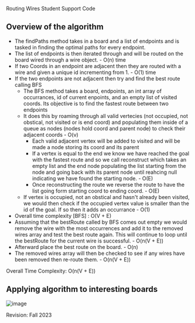 Routing Wires Student Support Code

## Overview of the algorithm

* The findPaths method takes in a board and a list of endpoints and is tasked in finding the optimal paths for every endpoint.
* The list of endpoints is then iterated through and will be routed on the board wired through a wire object. - O(n) time
* If two Coords in an endpoint are adjacent then they are routed with a wire and given a unique id incrementing from 1. - O(1) time
* If the two endpoints are not adjacent then try and find the best route calling BFS
  * The BFS method takes a board, endpoints, an int array of occurrances, id of current enpoints, and an empty list of visited coords. Its objective is to find the fastest route between two endpoints
  * It does this by roaming through all valid vertecies (not occupied, not obstical, not visited or is end coord) and populating them inside of a queue as nodes (nodes hold coord and parent node) to check their adjacent coords - O(v)
    * Each valid adjacent vertex will be added to visited and will be made a node storing its coord and its parent 
    * If a vertex is equal to the end we know we have reached the goal with the fastest route and so we call reconstruct which takes an empty list and the end node populating the list starting from the node and going back with its parent node until reahcing null indicating we have found the starting node. - O(E)
    * Once reconstructing the route we reverse the route to have the list going form starting coord to ending coord. - O(E)
  * If vertex is occupied, not an obstical and hasn't already been visited, we would then check if the occupied vertex value is smaller than the id of the goal. If so then it adds an occurrance - O(1)
* Overall time complexity [BFS] : O(V + E)
* Assuming that the bestRoute called by BFS comes out empty we would remove the wire with the most occurrences and add it to the removed wires array and test the best route again. This will continue to loop until the bestRoute for the current wire is successful. - O(n(V + E))
* Afterward place the best route on the board. - O(n)
* The removed wires array will then be checked to see if any wires have been removed then re-route them. - O(n(V + E))

Overall Time Complexity: O(n(V + E))

## Applying algorithm to interesting boards

![image](https://github.com/Yuskur/routing_wires/assets/123311946/96d45ac8-12f6-4fad-84e2-289c51179ce9)


Revision: Fall 2023
